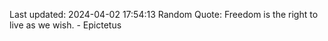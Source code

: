 Last updated: 2024-04-02 17:54:13
Random Quote: Freedom is the right to live as we wish. - Epictetus